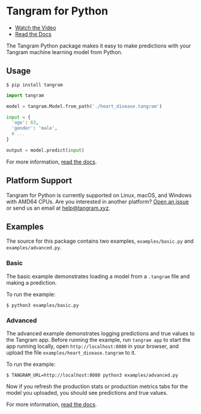 # Tangram for Python

- [Watch the Video](https://www.tangram.xyz)
- [Read the Docs](https://www.tangram.xyz/docs)

The Tangram Python package makes it easy to make predictions with your Tangram machine learning model from Python.

## Usage

```
$ pip install tangram
```

```python
import tangram

model = tangram.Model.from_path('./heart_disease.tangram')

input = {
  'age': 63,
  'gender': 'male',
  # ...
}

output = model.predict(input)
```

For more information, [read the docs](https://www.tangram.xyz/docs).

## Platform Support

Tangram for Python is currently supported on Linux, macOS, and Windows with AMD64 CPUs. Are you interested in another platform? [Open an issue](https://github.com/tangramxyz/tangram/issues/new) or send us an email at [help@tangram.xyz](mailto:help@tangram.xyz).

## Examples

The source for this package contains two examples, `examples/basic.py` and `examples/advanced.py`.

### Basic

The basic example demonstrates loading a model from a `.tangram` file and making a prediction.

To run the example:

```
$ python3 examples/basic.py
```

### Advanced

The advanced example demonstrates logging predictions and true values to the Tangram app. Before running the example, run `tangram app` to start the app running locally, open `http://localhost:8080` in your browser, and upload the file `examples/heart_disease.tangram` to it.

To run the example:

```
$ TANGRAM_URL=http://localhost:8080 python3 examples/advanced.py
```

Now if you refresh the production stats or production metrics tabs for the model you uploaded, you should see predictions and true values.

For more information, [read the docs](https://www.tangram.xyz/docs).
